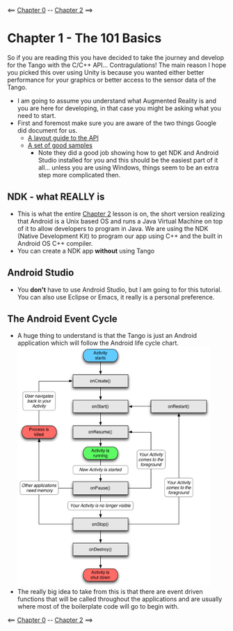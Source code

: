 <== [Chapter 0](./Chapter_00.md) -- [Chapter 2](./Chapter_02.md) ==>

# Chapter 1 - The 101 Basics

So if you are reading this you have decided to take the journey and develop for the Tango with the C/C++ API... Contragulations! The main reason I hope you picked this over using Unity is because you wanted either better performance for your graphics or better access to the sensor data of the Tango.

* I am going to assume you understand what Augmented Reality is and you are here for developing, in that case you might be asking what you need to start.
* First and foremost make sure you are aware of the two things Google did document for us.
    * [A layout guide to the API](https://developers.google.com/tango/apis/c/)
    * [A set of good samples](https://github.com/googlesamples/tango-examples-c/)
        * Note they did a good job showing how to get NDK and Android Studio installed for you and this should be the easiest part of it all... unless you are using Windows, things seem to be an extra step more complicated then.
        
## NDK - what REALLY is
* This is what the entire [Chapter 2](./Chapter_02.md) lesson is on, the short version realizing that Android is a Unix based OS and runs a Java Virtual Machine on top of it to allow developers to program in Java. We are using the NDK (Native Development Kit) to program our app using C++ and the built in Android OS C++ compiler.
* You can create a NDK app **without** using Tango

## Android Studio
* You **don't** have to use Android Studio, but I am going to for this tutorial. You can also use Eclipse or Emacs, it really is a personal preference. 

## The Android Event Cycle
* A huge thing to understand is that the Tango is just an Android application which will follow the Android life cycle chart.
![Android Life Cycle](images/Chapter_01_IMG_001.png)
* The really big idea to take from this is that there are event driven functions that will be called throughout the applications and are usually where most of the boilerplate code will go to begin with.

<== [Chapter 0](./Chapter_00.md) -- [Chapter 2](./Chapter_02.md) ==>